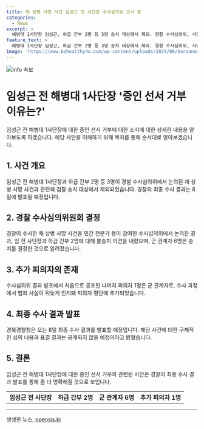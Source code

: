```yaml
---
title: 채 상병 사망 사건 임성근 전 사단장 수사심의위 조사 중
categories:
  - News
excerpt: >
  해병대 1사단장 임성근, 하급 간부 2명 등 3명 송치 대상에서 제외. 경찰 수사심의위, 사망 사건 불송치 의견. 군 관계자 6명은 송치 결론. 수사심의위 선서 거부 이유는 알려지지 않았던 피의자 추가 평단에. 경북경찰청, 최종 수사결과 발표 예정.
feature_text: >
  해병대 1사단장 임성근, 하급 간부 2명 등 3명 송치 대상에서 제외. 경찰 수사심의위, 사망 사건 불송치 의견. 군 관계자 6명은 송치 결론. 수사심의위 선서 거부 이유는 알려지지 않았던 피의자 추가 평단에. 경북경찰청, 최종 수사결과 발표 예정.
image: 'https://www.behealthy4u.com/wp-content/uploads/2024/06/koreanews.jpg'
---
```


<p><img src="https://www.behealthy4u.com/wp-content/uploads/2024/06/koreanews.jpg" alt="info 속보" /></p>

<h1>임성근 전 해병대 1사단장 '증인 선서 거부 이유는?'</h1>

<p data-ke-size="size16">임성근 전 해병대 1사단장에 대한 증인 선서 거부에 대한 소식에 대한 상세한 내용을 알아보도록 하겠습니다. 해당 사안을 이해하기 위해 목차를 통해 순서대로 알아보겠습니다.</p>

<h2 data-ke-size="size26">1. 사건 개요</h2>

<p>임성근 전 해병대 1사단장과 하급 간부 2명 등 3명이 경찰 수사심의위에서 논의된 채 상병 사망 사건과 관련해 검찰 송치 대상에서 제외되었습니다. 경찰의 최종 수사 결과는 8일에 발표될 예정입니다.</p>

<h2 data-ke-size="size26">2. 경찰 수사심의위원회 결정</h2>

<p>경찰이 수사한 채 상병 사망 사건을 민간 전문가 등이 참여한 수사심의위에서 논의한 결과, 임 전 사단장과 하급 간부 2명에 대해 불송치 의견을 내렸으며, 군 관계자 6명은 송치를 결정한 것으로 알려졌습니다.</p>

<h2 data-ke-size="size26">3. 추가 피의자의 존재</h2>

<p>수사심의위 결과 발표에서 처음으로 공표된 나머지 피의자 1명은 군 관계자로, 수사 과정에서 범죄 사실이 뒤늦게 인지돼 피의자 평단에 추가되었습니다.</p>

<h2 data-ke-size="size26">4. 최종 수사 결과 발표</h2>

<p>경북경찰청은 오는 8일 최종 수사 결과를 발표할 예정입니다. 해당 사건에 대한 구체적인 심의 내용과 표결 결과는 공개되지 않을 예정이라고 밝혔습니다.</p>

<h2 data-ke-size="size26">5. 결론</h2>

<p>임성근 전 해병대 1사단장에 대한 증인 선서 거부와 관련된 사안은 경찰의 최종 수사 결과 발표를 통해 좀 더 명확해질 것으로 보입니다.</p>

<table>
  <tr>
    <td style="text-align: center; height: 17px;"><b>임성근 전 사단장</b></td>
    <td style="text-align: center; height: 17px;"><b>하급 간부 2명</b></td>
    <td style="text-align: center; height: 17px;"><b>군 관계자 6명</b></td>
    <td style="text-align: center; height: 17px;"><b>추가 피의자 1명</b></td>
  </tr>
</table>

<hr>
생생한 뉴스, <a href="https://opensis.kr" rel="dofollow">opensis.kr</a>


